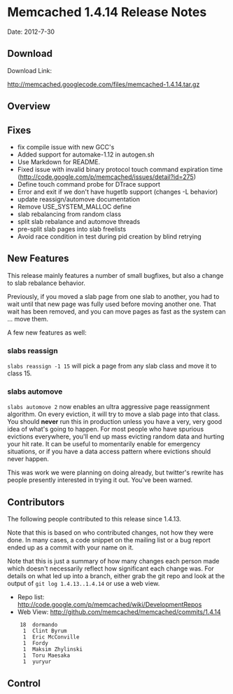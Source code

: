 # Memcached 1.4.14 Release Notes #

Date: 2012-7-30

## Download ##

Download Link:

http://memcached.googlecode.com/files/memcached-1.4.14.tar.gz


## Overview ##


## Fixes ##

  * fix compile issue with new GCC's
  * Added support for automake-1.12 in autogen.sh
  * Use Markdown for README.
  * Fixed issue with invalid binary protocol touch command expiration time (http://code.google.com/p/memcached/issues/detail?id=275)
  * Define touch command probe for DTrace support
  * Error and exit if we don't have hugetlb support (changes -L behavior)
  * update reassign/automove documentation
  * Remove USE\_SYSTEM\_MALLOC define
  * slab rebalancing from random class
  * split slab rebalance and automove threads
  * pre-split slab pages into slab freelists
  * Avoid race condition in test during pid creation by blind retrying


## New Features ##

This release mainly features a number of small bugfixes, but also a change to
slab rebalance behavior.

Previously, if you moved a slab page from one slab to another, you had to wait
until that new page was fully used before moving another one. That wait has
been removed, and you can move pages as fast as the system can ... move them.

A few new features as well:

### slabs reassign ###

`slabs reassign -1 15` will pick a page from any slab class and move it to
class 15.

### slabs automove ###

`slabs automove 2` now enables an ultra aggressive page reassignment
algorithm. On every eviction, it will try to move a slab page into that
class. You should **never** run this in production unless you have a very, very
good idea of what's going to happen. For most people who have spurious
evictions everywhere, you'll end up mass evicting random data and hurting your
hit rate. It can be useful to momentarily enable for emergency situations, or
if you have a data access pattern where evictions should never happen.

This was work we were planning on doing already, but twitter's rewrite has
people presently interested in trying it out. You've been warned.

## Contributors ##

The following people contributed to this release since 1.4.13.

Note that this is based on who contributed changes, not how they were
done.  In many cases, a code snippet on the mailing list or a bug
report ended up as a commit with your name on it.

Note that this is just a summary of how many changes each person made
which doesn't necessarily reflect how significant each change was.
For details on what led up into a branch, either grab the git repo and
look at the output of `git log 1.4.13..1.4.14` or use a web view.

  * Repo list:  http://code.google.com/p/memcached/wiki/DevelopmentRepos
  * Web View: http://github.com/memcached/memcached/commits/1.4.14

```
    18	dormando
     1	Clint Byrum
     1	Eric McConville
     1	Fordy
     1	Maksim Zhylinski
     1	Toru Maesaka
     1	yuryur

```

## Control ##